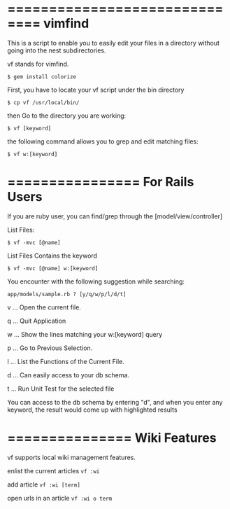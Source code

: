 ==============================
vimfind
==============================

This is a script to enable you to easily edit your files in a directory without going into the nest subdirectories.

vf stands for vimfind.

`
$ gem install colorize
`

First, you have to locate your vf script under the bin directory

`
$ cp vf /usr/local/bin/
`

then Go to the directory you are working:

`
$ vf [keyword]
`

the following command allows you to grep and edit matching files:

`
$ vf w:[keyword]
`

================
For Rails Users
================

If you are ruby user, you can find/grep through the [model/view/controller]

List Files:

`
$ vf -mvc [@name] 
`

List Files Contains the keyword

`
$ vf -mvc [@name] w:[keyword]
`

You encounter with the following suggestion while searching:

`
app/models/sample.rb ? [y/q/w/p/l/d/t]
`

v ... Open the current file.

q ... Quit Application

w ... Show the lines matching your w:[keyword] query

p ... Go to Previous Selection. 

l ... List the Functions of the Current File.

d ... Can easily access to your db schema.

t ... Run Unit Test for the selected file

You can access to the db schema by entering "d", and
when you enter any keyword, the result would come up
with highlighted results

===============
Wiki Features
===============

vf supports local wiki management features.

enlist the current articles
`
vf :wi
`

add article
`
vf :wi [term]
`

open urls in an article
`
vf :wi o term
`


